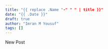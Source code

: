 ```yaml
---
title: "{{ replace .Name "-" " " | title }}"
date: "{{ .Date }}"
draft: true
author: "Imran M Yousuf"
tags: []
---
```


New Post
